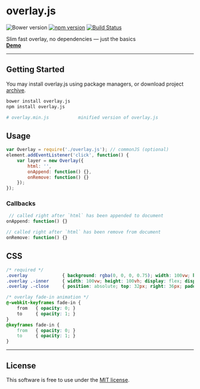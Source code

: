 # overlay.js
![Bower version](https://img.shields.io/bower/v/overlay.js.svg?style=flat)
[![npm version](https://img.shields.io/npm/v/overlay.js.svg?style=flat)](https://www.npmjs.com/package/overlay.js)
[![Build Status](https://travis-ci.org/bcorreia/overlay.js.svg?branch=master)](https://travis-ci.org/bcorreia/overlay.js)

Slim fast overlay, no dependencies — just the basics<br />
[**Demo**](http://bcorreia.com/projects/overlay.js/src/demo.html)

---
## Getting Started
You may install overlay.js using package managers, or download project [archive](https://github.com/bcorreia/overlay.js/archive/master.zip).<br />
```bash
bower install overlay.js
npm install overlay.js

# overlay.min.js           minified version of overlay.js
```

## Usage
```javascript
var Overlay = require('./overlay.js'); // commonJS (optional)
element.addEventListener('click', function() {
    var layer = new Overlay({
        html: '',
        onAppend: function() {},
        onRemove: function() {}
    });
});
```

### Callbacks
```javascript
 // called right after `html` has been appended to document
onAppend: function() {}

// called right after `html` has been remove from document
onRemove: function() {}
```

## CSS
```css
/* required */
.overlay             { background: rgba(0, 0, 0, 0.75); width: 100vw; height: 100vh; position:fixed; top:0; animation: fade-in .5s; }
.overlay .-inner     { width: 100vw; height: 100vh; display: flex; display: -webkit-flex; align-items: center; -webkit-align-items: center; justify-content:center; -webkit-justify-content:center; -ms-flex-pack:justify; }
.overlay .-close     { position: absolute; top: 32px; right: 36px; padding: 8px 18px; border: 1px solid #FFF; }

/* overlay fade-in animation */
@-webkit-keyframes fade-in {
    from   { opacity: 0; }
    to     { opacity: 1; }
}
@keyframes fade-in {
    from   { opacity: 0; }
    to     { opacity: 1; }
}
```

---
## License
This software is free to use under the [MIT license](https://github.com/bcorreia/overlay.js/blob/master/license.md).